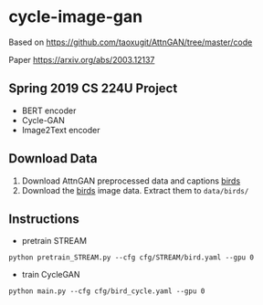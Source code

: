 # cycle-image-gan
Based on https://github.com/taoxugit/AttnGAN/tree/master/code

Paper https://arxiv.org/abs/2003.12137

## Spring 2019 CS 224U Project
* BERT encoder
* Cycle-GAN
* Image2Text encoder

## Download Data
1. Download AttnGAN preprocessed data and captions [birds](https://drive.google.com/open?id=1O_LtUP9sch09QH3s_EBAgLEctBQ5JBSJ)
2. Download the [birds](http://www.vision.caltech.edu/visipedia/CUB-200-2011.html) image data. Extract them to `data/birds/`

## Instructions
* pretrain STREAM
```
python pretrain_STREAM.py --cfg cfg/STREAM/bird.yaml --gpu 0
```
* train CycleGAN
```
python main.py --cfg cfg/bird_cycle.yaml --gpu 0
```

